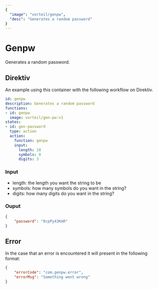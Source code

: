 ```yaml
---
{
  "image": "vorteil/genpw",
  "desc": "Generates a random password"
}
---
```


# Genpw

Generates a random password.

## Direktiv

An example using this container with the following workflow on Direktiv.

```yaml
id: genpw
description: Generates a random password
functions:
- id: genpw
  image: vorteil/gen-pw:v1
states:
- id: gen-password
  type: action
  action:
    function: genpw
    input:
      length: 10
      symbols: 0
      digits: 3
```

### Input
- length: the length you want the string to be
- symbols: how many symbols do you want in the string?
- digits: how many digits do you want in the string?

### Ouput

```json
{
    "password": "8cpPy43KmR"
}
```

## Error

In the case that an error is encountered it will present in the following format:

```json
{
    "errorCode": "com.genpw.error",
    "errorMsg": "Something went wrong"
}
```
